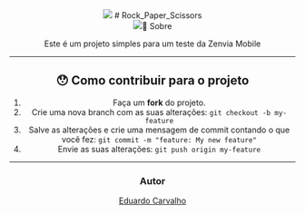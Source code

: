 


<div align="center">
    <img src="https://use
</div>

<br />



---


<h2 align="center">
  # Rock_Paper_Scissors
</h2>
<div align="center">
 <img src="https:/
</div>


## 📖 Sobre 

Este é um projeto simples para um teste da Zenvia Mobile 





---


## 😯 Como contribuir para o projeto


1. Faça um **fork** do projeto.
2. Crie uma nova branch com as suas alterações: `git checkout -b my-feature`
3. Salve as alterações e crie uma mensagem de commit contando o que você fez: `git commit -m "feature: My new feature"`
4. Envie as suas alterações: `git push origin my-feature`



---


### Autor



[Eduardo Carvalho](https://github.com/eduardocarvalhojunior)
